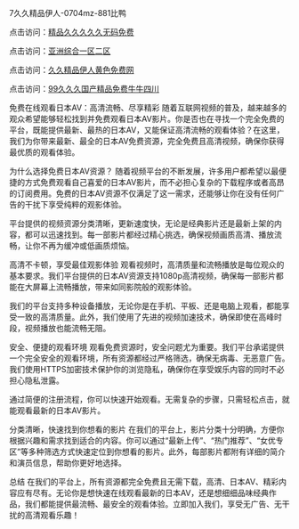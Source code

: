 

7久久精品伊人-0704mz-881比鸭


点击访问：<a href="https://cfad.pages.dev/">精品久久久久久无码免费</a>

点击访问：<a href="https://bsdf-5f5.pages.dev/">亚洲综合一区二区</a>

点击访问：<a href="https://tfda.pages.dev/">久久精品伊人黄色免费网</a>

点击访问：<a href="https://gsd-agv.pages.dev/">99久久久国产精品免费牛牛四川</a>



免费在线观看日本AV：高清流畅、尽享精彩
随着互联网视频的普及，越来越多的观众希望能够轻松找到并免费观看日本AV影片。你是否也在寻找一个完全免费的平台，既能提供最新、最热的日本AV，又能保证高清流畅的观看体验？在这里，我们为你带来最新、最全的日本AV免费资源，完全免费且高清视频，确保你获得最优质的观看体验。

为什么选择免费日本AV资源？
随着视频平台的不断发展，许多用户都希望以最便捷的方式免费观看自己喜爱的日本AV影片，而不必担心复杂的下载程序或者高昂的订阅费用。免费的日本AV资源不仅满足了这一需求，还能够让你在没有任何广告的干扰下享受纯粹的观影体验。

平台提供的视频资源分类清晰，更新速度快，无论是经典影片还是最新上架的内容，都可以迅速找到。每一部影片都经过精心挑选，确保视频画质高清、播放流畅，让你不再为缓冲或低画质烦恼。

高清不卡顿，享受最佳观影体验
观看视频时，高清质量和流畅播放是每位观众的基本要求。我们平台提供的日本AV资源支持1080p高清视频，确保每一部影片都能在大屏幕上流畅播放，带来如同影院般的观影体验。

我们的平台支持多种设备播放，无论你是在手机、平板、还是电脑上观看，都能享受一致的高清质量。此外，我们使用了先进的视频加速技术，确保即使在高峰时段，视频播放也能流畅无阻。

安全、便捷的观看环境
观看免费资源时，安全问题尤为重要。我们平台承诺提供一个完全安全的观看环境，所有资源都经过严格筛选，确保无病毒、无恶意广告。我们使用HTTPS加密技术保护你的浏览隐私，确保你在享受娱乐内容的同时不必担心隐私泄露。

通过简便的注册流程，你可以快速开始观看。无需复杂的步骤，只需轻松点击，就能观看最新的日本AV影片。

分类清晰，快速找到你想看的影片
在我们的平台上，影片分类十分明确，方便你根据兴趣和需求找到适合的内容。你可以通过“最新上传”、“热门推荐”、“女优专区”等多种筛选方式快速定位到你想看的影片。此外，每部影片都附有详细的简介和演员信息，帮助你更好地选择。

总结
在我们的平台上，所有资源都完全免费且无需下载，高清、日本AV、精彩内容应有尽有。无论你是想快速在线观看最新的日本AV，还是想细细品味经典作品，我们都能提供最流畅、最安全的观看体验。立即加入我们，享受无广告、无干扰的高清观看乐趣！








<span style="display:none;">[Canonical link]( https://github.com/luck20250704/luck05 ）</span>
